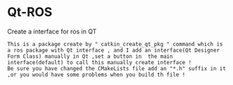 # Qt-ROS
Create a interface for ros in QT

	This is a package create by " catkin_create_qt_pkg " command which is a ros package with Qt interface , and I add an interface(Qt Designer Form Class) manually in Qt ,set a button in  the main interface(default) to call this manually create interface !
	Be sure you have changed the CMakeLists file add an "*.h" suffix in it ,or you would have some problems when you build th file !
